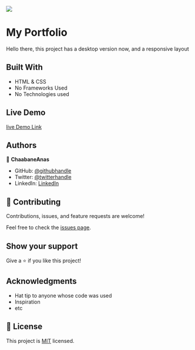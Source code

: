 ![](https://img.shields.io/badge/Microverse-blueviolet)

# My Portfolio

Hello there,
this project has a desktop version now,
and a responsive layout

## Built With

- HTML & CSS
- No Frameworks Used
- No Technologies used

## Live Demo 

  [live Demo Link](https://chaabaneanas.github.io/PortfolioSetup_Mobile-Version-Setup/)
  
## Authors

👤 **ChaabaneAnas**

- GitHub: [@githubhandle](https://github.com/ChaabaneAnas)
- Twitter: [@twitterhandle](https://twitter.com/twitterhandle)
- LinkedIn: [LinkedIn](https://www.linkedin.com/in/anas-chabaane-a0baa21a2/)


## 🤝 Contributing

Contributions, issues, and feature requests are welcome!

Feel free to check the [issues page](https://github.com/ChaabaneAnas/Hello-Microverse-Project-/issues).

## Show your support

Give a ⭐️ if you like this project!

## Acknowledgments

- Hat tip to anyone whose code was used
- Inspiration
- etc

## 📝 License

This project is [MIT](./MIT.md) licensed.
